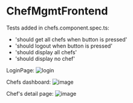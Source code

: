 # ChefMgmtFrontend

Tests added in chefs.component.spec.ts:
* 'should get all chefs when button is pressed'
* 'should logout when button is pressed'
* 'should display all chefs'
* 'should display no chef'

LoginPage: ![login](https://github.com/PS-SD-2024-30239/sergiublaj/assets/73609069/99f0ca69-1aad-45d6-82f3-c0848f60e5d4)

Chefs dashboard: ![image](https://github.com/PS-SD-2024-30239/sergiublaj/assets/73609069/19f26e28-1f51-4a35-9511-7ac4f720172e)

Chef's detail page: ![image](https://github.com/PS-SD-2024-30239/sergiublaj/assets/73609069/d2270bbb-5301-4982-9d49-b41e0d950f34)

